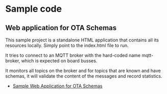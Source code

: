 # Sample code

## Web application for OTA Schemas

This sample project is a standalone HTML application that contains all its resources locally. 
Simply point to the index.html file to run.

It tries to connect to an MQTT broker with the hard-coded name mqtt-broker, which is expected on board busses.

It monitors all topics on the broker and for topics that are known and have schemas, it will validate 
the content of the messages and record statistics.

- [Sample Web Application for OTA Schemas](https://github.com/RuterNo/ota-schemas/tree/master/code/web)
